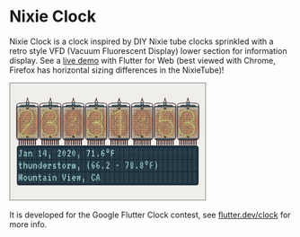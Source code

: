 # Nixie Clock

Nixie Clock is a clock inspired by DIY Nixie tube clocks sprinkled with a retro style VFD (Vacuum Fluorescent Display) lower section for information display.
See a [live demo](https://csabaconsulting.github.io/flutter_clock) with Flutter for Web (best viewed with Chrome, Firefox has horizontal sizing differences in the NixieTube)!

<img src='https://github.com/CsabaConsulting/flutter_clock/blob/gh-pages/nixie_light.jpg' width='350'>

It is developed for the Google Flutter Clock contest, see [flutter.dev/clock](https://flutter.dev/clock) for more info.
